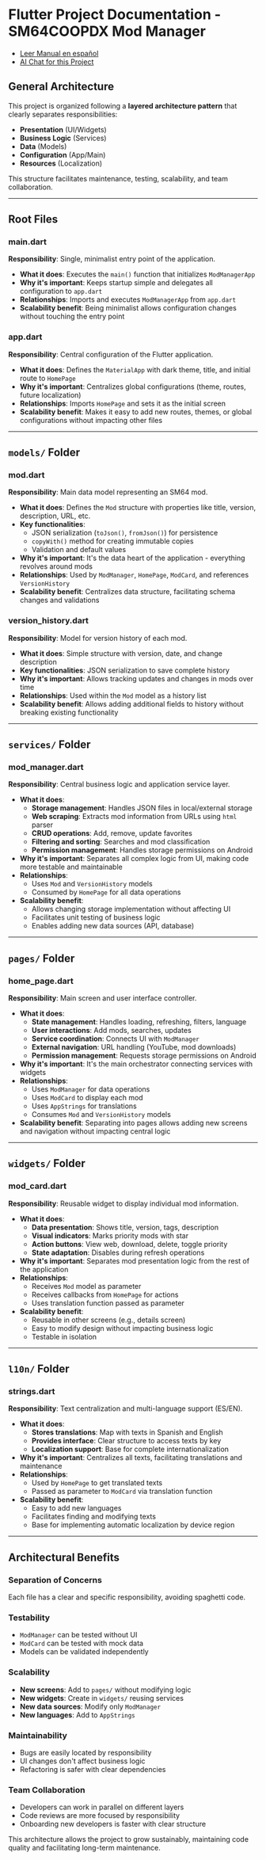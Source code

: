 # Flutter Project Documentation - SM64COOPDX Mod Manager

- [Leer Manual en español](./README-ES.md)
- [AI Chat for this Project](https://deepwiki.com/andromux/mods-deluxe-flutter-app)


## General Architecture

This project is organized following a **layered architecture pattern** that clearly separates responsibilities:
- **Presentation** (UI/Widgets)
- **Business Logic** (Services)
- **Data** (Models)
- **Configuration** (App/Main)
- **Resources** (Localization)

This structure facilitates maintenance, testing, scalability, and team collaboration.

---

## Root Files

### **main.dart**
**Responsibility**: Single, minimalist entry point of the application.
- **What it does**: Executes the `main()` function that initializes `ModManagerApp`
- **Why it's important**: Keeps startup simple and delegates all configuration to `app.dart`
- **Relationships**: Imports and executes `ModManagerApp` from `app.dart`
- **Scalability benefit**: Being minimalist allows configuration changes without touching the entry point

### **app.dart**
**Responsibility**: Central configuration of the Flutter application.
- **What it does**: Defines the `MaterialApp` with dark theme, title, and initial route to `HomePage`
- **Why it's important**: Centralizes global configurations (theme, routes, future localization)
- **Relationships**: Imports `HomePage` and sets it as the initial screen
- **Scalability benefit**: Makes it easy to add new routes, themes, or global configurations without impacting other files

---

## `models/` Folder

### **mod.dart**
**Responsibility**: Main data model representing an SM64 mod.
- **What it does**: Defines the `Mod` structure with properties like title, version, description, URL, etc.
- **Key functionalities**:
  - JSON serialization (`toJson()`, `fromJson()`) for persistence
  - `copyWith()` method for creating immutable copies
  - Validation and default values
- **Why it's important**: It's the data heart of the application - everything revolves around mods
- **Relationships**: Used by `ModManager`, `HomePage`, `ModCard`, and references `VersionHistory`
- **Scalability benefit**: Centralizes data structure, facilitating schema changes and validations

### **version_history.dart**
**Responsibility**: Model for version history of each mod.
- **What it does**: Simple structure with version, date, and change description
- **Key functionalities**: JSON serialization to save complete history
- **Why it's important**: Allows tracking updates and changes in mods over time
- **Relationships**: Used within the `Mod` model as a history list
- **Scalability benefit**: Allows adding additional fields to history without breaking existing functionality

---

## `services/` Folder

### **mod_manager.dart**
**Responsibility**: Central business logic and application service layer.
- **What it does**:
  - **Storage management**: Handles JSON files in local/external storage
  - **Web scraping**: Extracts mod information from URLs using `html` parser
  - **CRUD operations**: Add, remove, update favorites
  - **Filtering and sorting**: Searches and mod classification
  - **Permission management**: Handles storage permissions on Android
- **Why it's important**: Separates all complex logic from UI, making code more testable and maintainable
- **Relationships**:
  - Uses `Mod` and `VersionHistory` models
  - Consumed by `HomePage` for all data operations
- **Scalability benefit**:
  - Allows changing storage implementation without affecting UI
  - Facilitates unit testing of business logic
  - Enables adding new data sources (API, database)

---

## `pages/` Folder

### **home_page.dart**
**Responsibility**: Main screen and user interface controller.
- **What it does**:
  - **State management**: Handles loading, refreshing, filters, language
  - **User interactions**: Add mods, searches, updates
  - **Service coordination**: Connects UI with `ModManager`
  - **External navigation**: URL handling (YouTube, mod downloads)
  - **Permission management**: Requests storage permissions on Android
- **Why it's important**: It's the main orchestrator connecting services with widgets
- **Relationships**:
  - Uses `ModManager` for data operations
  - Uses `ModCard` to display each mod
  - Uses `AppStrings` for translations
  - Consumes `Mod` and `VersionHistory` models
- **Scalability benefit**: Separating into pages allows adding new screens and navigation without impacting central logic

---

## `widgets/` Folder

### **mod_card.dart**
**Responsibility**: Reusable widget to display individual mod information.
- **What it does**:
  - **Data presentation**: Shows title, version, tags, description
  - **Visual indicators**: Marks priority mods with star
  - **Action buttons**: View web, download, delete, toggle priority
  - **State adaptation**: Disables during refresh operations
- **Why it's important**: Separates mod presentation logic from the rest of the application
- **Relationships**:
  - Receives `Mod` model as parameter
  - Receives callbacks from `HomePage` for actions
  - Uses translation function passed as parameter
- **Scalability benefit**:
  - Reusable in other screens (e.g., details screen)
  - Easy to modify design without impacting business logic
  - Testable in isolation

---

## `l10n/` Folder

### **strings.dart**
**Responsibility**: Text centralization and multi-language support (ES/EN).
- **What it does**:
  - **Stores translations**: Map with texts in Spanish and English
  - **Provides interface**: Clear structure to access texts by key
  - **Localization support**: Base for complete internationalization
- **Why it's important**: Centralizes all texts, facilitating translations and maintenance
- **Relationships**:
  - Used by `HomePage` to get translated texts
  - Passed as parameter to `ModCard` via translation function
- **Scalability benefit**:
  - Easy to add new languages
  - Facilitates finding and modifying texts
  - Base for implementing automatic localization by device region

---

## Architectural Benefits

### **Separation of Concerns**
Each file has a clear and specific responsibility, avoiding spaghetti code.

### **Testability**
- `ModManager` can be tested without UI
- `ModCard` can be tested with mock data
- Models can be validated independently

### **Scalability**
- **New screens**: Add to `pages/` without modifying logic
- **New widgets**: Create in `widgets/` reusing services
- **New data sources**: Modify only `ModManager`
- **New languages**: Add to `AppStrings`

### **Maintainability**
- Bugs are easily located by responsibility
- UI changes don't affect business logic
- Refactoring is safer with clear dependencies

### **Team Collaboration**
- Developers can work in parallel on different layers
- Code reviews are more focused by responsibility
- Onboarding new developers is faster with clear structure

This architecture allows the project to grow sustainably, maintaining code quality and facilitating long-term maintenance.
